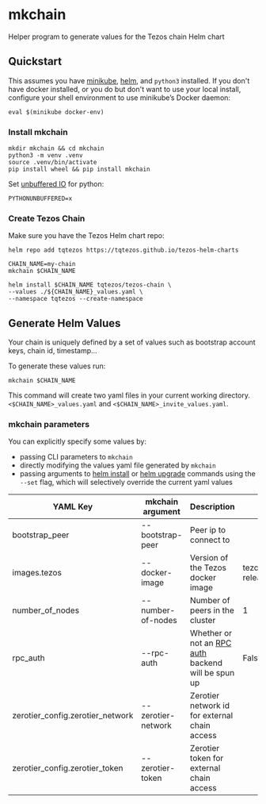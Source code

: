 # mkchain

Helper program to generate values for the Tezos chain Helm chart

## Quickstart

This assumes you have [minikube](https://minikube.sigs.k8s.io/docs/), [helm](https://helm.sh/), and `python3` installed. If you don't have docker installed, or you do but don't want to use your local install, configure your shell environment to use minikube’s Docker daemon:

```shell
eval $(minikube docker-env)
```

### Install mkchain

```shell
mkdir mkchain && cd mkchain
python3 -m venv .venv
source .venv/bin/activate
pip install wheel && pip install mkchain
```

Set [unbuffered IO](https://docs.python.org/3.6/using/cmdline.html#envvar-PYTHONUNBUFFERED) for python:

```shell
PYTHONUNBUFFERED=x
```

### Create Tezos Chain

Make sure you have the Tezos Helm chart repo:

```shell
helm repo add tqtezos https://tqtezos.github.io/tezos-helm-charts
```

```shell
CHAIN_NAME=my-chain
mkchain $CHAIN_NAME

helm install $CHAIN_NAME tqtezos/tezos-chain \
--values ./${CHAIN_NAME}_values.yaml \
--namespace tqtezos --create-namespace
```

## Generate Helm Values

Your chain is uniquely defined by a set of values such as bootstrap account keys, chain id, timestamp...

To generate these values run:

```shell
mkchain $CHAIN_NAME
```

This command will create two yaml files in your current working directory. `<$CHAIN_NAME>_values.yaml` and `<$CHAIN_NAME>_invite_values.yaml`.

### mkchain parameters

You can explicitly specify some values by:

- passing CLI parameters to `mkchain`
- directly modifying the values yaml file generated by `mkchain`
- passing arguments to [helm install](https://helm.sh/docs/helm/helm_install/) or [helm upgrade](https://helm.sh/docs/helm/helm_upgrade/) commands using the `--set` flag, which will selectively override the current yaml values

| YAML Key                         | mkchain argument   | Description                                                                 | Default                |
| -------------------------------- | ------------------ | --------------------------------------------------------------------------- | ---------------------- |
| bootstrap_peer                   | --bootstrap-peer   | Peer ip to connect to                                                       |                        |
| images.tezos                     | --docker-image     | Version of the Tezos docker image                                           | tezos/tezos:v8-release |
| number_of_nodes                  | --number-of-nodes  | Number of peers in the cluster                                              | 1                      |
| rpc_auth                         | --rpc-auth         | Whether or not an [RPC auth](../rpc-auth/README.md) backend will be spun up | False                  |
| zerotier_config.zerotier_network | --zerotier-network | Zerotier network id for external chain access                               |                        |
| zerotier_config.zerotier_token   | --zerotier-token   | Zerotier token for external chain access                                    |                        |
